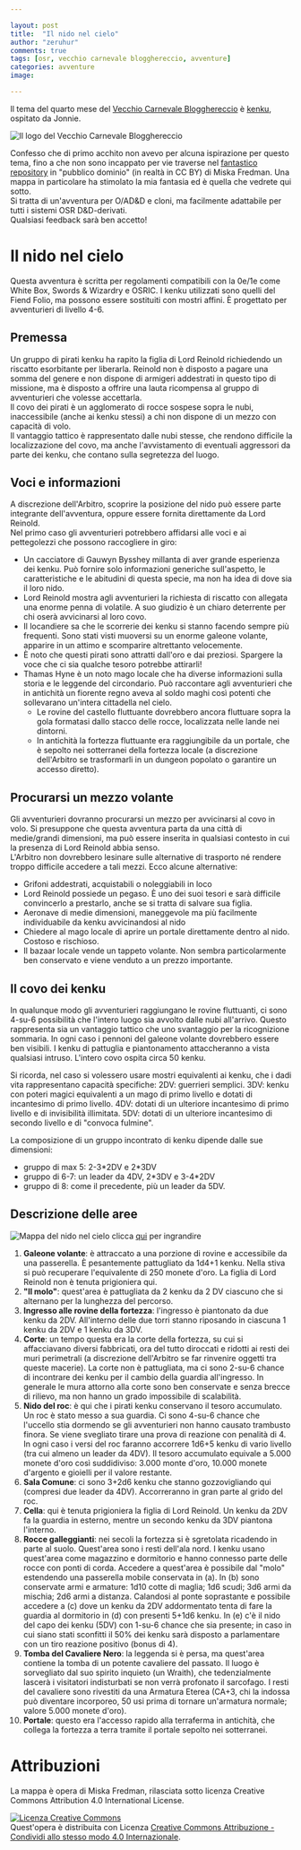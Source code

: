 ```yaml
---

layout: post
title:  "Il nido nel cielo"
author: "zeruhur"
comments: true
tags: [osr, vecchio carnevale blogghereccio, avventure]
categories: avventure
image:

---
```


Il tema del quarto mese del [Vecchio Carnevale Blogghereccio](https://oicn.icu/2021/Vecchio-Carnevale-Blogghereccio/) è [kenku](https://write.as/jonnie/nel-polo-delle-liberta-ci-sono-i-falchi-e-le-colombe-me-il-denominatore), ospitato da Jonnie.  

![Il logo del Vecchio Carnevale Blogghereccio](https://i.imgur.com/yF1KpYD.jpg)

Confesso che di primo acchito non avevo per alcuna ispirazione per questo tema, fino a che non sono incappato per vie traverse nel [fantastico repository](http://www.miskasmaps.com/public-domain-maps/) in "pubblico dominio" (in realtà in CC BY) di Miska Fredman. Una mappa in particolare ha stimolato la mia fantasia ed è quella che vedrete qui sotto.  
Si tratta di un'avventura per O/AD&D e cloni, ma facilmente adattabile per tutti i sistemi OSR D&D-derivati.  
Qualsiasi feedback sarà ben accetto!

# Il nido nel cielo

Questa avventura è scritta per regolamenti compatibili con la 0e/1e come White Box, Swords & Wizardry e OSRIC. I kenku utilizzati sono quelli del Fiend Folio, ma possono essere sostituiti con mostri affini. È progettato per avventurieri di livello 4-6.

## Premessa
Un gruppo di pirati kenku ha rapito la figlia di Lord Reinold richiedendo un riscatto esorbitante per liberarla. Reinold non è disposto a pagare una somma del genere e non dispone di armigeri addestrati in questo tipo di missione, ma è disposto a offrire una lauta ricompensa al gruppo di avventurieri che volesse accettarla.  
Il covo dei pirati è un agglomerato di rocce sospese sopra le nubi, inaccessibile (anche ai kenku stessi) a chi non dispone di un mezzo con capacità di volo.  
Il vantaggio tattico è rappresentato dalle nubi stesse, che rendono difficile la localizzazione del covo, ma anche l'avvistamento di eventuali aggressori da parte dei kenku, che contano sulla segretezza del luogo.

## Voci e informazioni
A discrezione dell'Arbitro, scoprire la posizione del nido può essere parte integrante dell'avventura, oppure essere fornita direttamente da Lord Reinold.  
Nel primo caso gli avventurieri potrebbero affidarsi alle voci e ai pettegolezzi che possono raccogliere in giro:

- Un cacciatore di Gauwyn Bysshey millanta di aver grande esperienza dei kenku. Può fornire solo informazioni generiche sull'aspetto, le caratteristiche e le abitudini di questa specie, ma non ha idea di dove sia il loro nido.
- Lord Reinold mostra agli avventurieri la richiesta di riscatto con allegata una enorme penna di volatile. A suo giudizio è un chiaro deterrente per chi oserà avvicinarsi al loro covo.
- Il locandiere sa che le scorrerie dei kenku si stanno facendo sempre più frequenti. Sono stati visti muoversi su un enorme galeone volante, apparire in un attimo e scomparire altrettanto velocemente. 
- È noto che questi pirati sono attratti dall'oro e dai preziosi. Spargere la voce che ci sia qualche tesoro potrebbe attirarli!
- Thamas Hyne è un noto mago locale che ha diverse informazioni sulla storia e le leggende del circondario. Può raccontare agli avventurieri che in antichità un fiorente regno aveva al soldo maghi così potenti che sollevarano un'intera cittadella nel cielo. 
   - Le rovine del castello fluttuante dovrebbero ancora fluttuare sopra la gola formatasi dallo stacco delle rocce, localizzata nelle lande nei dintorni.
   - In antichità la fortezza fluttuante era raggiungibile da un portale, che è sepolto nei sotterranei della fortezza locale (a discrezione dell'Arbitro se trasformarli in un dungeon popolato o garantire un accesso diretto).

## Procurarsi un mezzo volante
Gli avventurieri dovranno procurarsi un mezzo per avvicinarsi al covo in volo. Si presuppone che questa avventura parta da una città di medie/grandi dimensioni, ma può essere inserita in qualsiasi contesto in cui la presenza di Lord Reinold abbia senso.  
L'Arbitro non dovrebbero lesinare sulle alternative di trasporto né rendere troppo difficile accedere a tali mezzi. Ecco alcune alternative:

- Grifoni addestrati, acquistabili o noleggiabili in loco
- Lord Reinold possiede un pegaso. È uno dei suoi tesori e sarà difficile convincerlo a prestarlo, anche se si tratta di salvare sua figlia.
- Aeronave di medie dimensioni, maneggevole ma più facilmente individuabile da kenku avvicinandosi al nido
- Chiedere al mago locale di aprire un portale direttamente dentro al nido. Costoso e rischioso.
- Il bazaar locale vende un tappeto volante. Non sembra particolarmente ben conservato e viene venduto a un prezzo importante.

## Il covo dei kenku
In qualunque modo gli avventurieri raggiungano le rovine fluttuanti, ci sono 4-su-6 possibilità che l'intero luogo sia avvolto dalle nubi all'arrivo. Questo rappresenta sia un vantaggio tattico che uno svantaggio per la ricognizione sommaria. In ogni caso i pennoni del galeone volante dovrebbero essere ben visibili.
I kenku di pattuglia e piantonamento attaccheranno a vista qualsiasi intruso. L'intero covo ospita circa 50 kenku.

Si ricorda, nel caso si volessero usare mostri equivalenti ai kenku, che i dadi vita rappresentano capacità specifiche:
2DV: guerrieri semplici.
3DV: kenku con poteri magici equivalenti a un mago di primo livello e dotati di incantesimo di primo livello.
4DV: dotati di un ulteriore incantesimo di primo livello e di invisibilità illimitata.
5DV: dotati di un ulteriore incantesimo di secondo livello e di "convoca fulmine".

La composizione di un gruppo incontrato di kenku dipende dalle sue dimensioni:
- gruppo di max 5: 2-3\*2DV e 2\*3DV
- gruppo di 6-7: un leader da 4DV, 2\*3DV e 3-4\*2DV
- gruppo di 8: come il precedente, più un leader da 5DV.

## Descrizione delle aree

![Mappa del nido nel cielo](https://i.imgur.com/ITak5gV.jpg)
clicca [qui](https://i.imgur.com/ITak5gV.jpg) per ingrandire

1. **Galeone volante**: è attraccato a una porzione di rovine e accessibile da una passerella. È pesantemente pattugliato da 1d4+1 kenku. Nella stiva si può recuperare l'equivalente di 250 monete d'oro. La figlia di Lord Reinold non è tenuta prigioniera qui.
2. **"Il molo"**: quest'area è pattugliata da 2 kenku da 2 DV ciascuno che si alternano per la lunghezza del percorso.
3. **Ingresso alle rovine della fortezza**: l'ingresso è piantonato da due kenku da 2DV. All'interno delle due torri stanno riposando in ciascuna 1 kenku da 2DV e 1 kenku da 3DV. 
4. **Corte**: un tempo questa era la corte della fortezza, su cui si affacciavano diversi fabbricati, ora del tutto diroccati e ridotti ai resti dei muri perimetrali (a discrezione dell'Arbitro se far rinvenire oggetti tra queste macerie). La corte non è pattugliata, ma ci sono 2-su-6 chance di incontrare dei kenku per il cambio della guardia all'ingresso. In generale le mura attorno alla corte sono ben conservate e senza brecce di rilievo, ma non hanno un grado impossibile di scalabilità.
5. **Nido del roc**: è qui che i pirati kenku conservano il tesoro accumulato. Un roc è stato messo a sua guardia. Ci sono 4-su-6 chance che l'uccello stia dormendo se gli avventurieri non hanno causato trambusto finora. Se viene svegliato tirare una prova di reazione con penalità di 4. In ogni caso i versi del roc faranno accorrere 1d6+5 kenku di vario livello (tra cui almeno un leader da 4DV). Il tesoro accumulato equivale a 5.000 monete d'oro così suddidiviso: 3.000 monte d'oro, 10.000 monete d'argento e gioielli per il valore restante.
6. **Sala Comune**: ci sono 3+2d6 kenku che stanno gozzovigliando qui (compresi due leader da 4DV). Accorreranno in gran parte al grido del roc.
7. **Cella**: qui è tenuta prigioniera la figlia di Lord Reinold. Un kenku da 2DV fa la guardia in esterno, mentre un secondo kenku da 3DV piantona l'interno.
8. **Rocce galleggianti**: nei secoli la fortezza si è sgretolata ricadendo in parte al suolo. Quest'area sono i resti dell'ala nord. I kenku usano quest'area come magazzino e dormitorio e hanno connesso parte delle rocce con ponti di corda. Accedere a quest'area è possibile dal "molo" estendendo una passerella mobile conservata in (a). In (b) sono conservate armi e armature: 1d10 cotte di maglia; 1d6 scudi; 3d6 armi da mischia; 2d6 armi a distanza. Calandosi al ponte soprastante e possibile accedere a (c) dove un kenku da 2DV addormentato tenta di fare la guardia al dormitorio in (d) con presenti 5+1d6 kenku. In (e) c'è il nido del capo dei kenku (5DV) con 1-su-6 chance che sia presente; in caso in cui siano stati sconfitti il 50% dei kenku sarà disposto a parlamentare con un tiro reazione positivo (bonus di 4). 
9. **Tomba del Cavaliere Nero**: la leggenda si è persa, ma quest'area contiene la tomba di un potente cavaliere del passato. Il luogo è sorvegliato dal suo spirito inquieto (un Wraith), che tedenzialmente lascerà i visitatori indisturbati se non verrà profonato il sarcofago. I resti del cavaliere sono rivestiti da una Armatura Eterea (CA+3, chi la indossa può diventare incorporeo, 50 usi prima di tornare un'armatura normale; valore 5.000 monete d'oro).
10. **Portale**: questo era l'accesso rapido alla terraferma in antichità, che collega la fortezza a terra tramite il portale sepolto nei sotterranei.

# Attribuzioni
La mappa è opera di Miska Fredman, rilasciata sotto licenza Creative Commons Attribution 4.0 International License.

<a rel="license" href="http://creativecommons.org/licenses/by-sa/4.0/"><img alt="Licenza Creative Commons" style="border-width:0" src="https://i.creativecommons.org/l/by-sa/4.0/88x31.png" /></a><br />Quest'opera è distribuita con Licenza <a rel="license" href="http://creativecommons.org/licenses/by-sa/4.0/">Creative Commons Attribuzione - Condividi allo stesso modo 4.0 Internazionale</a>.